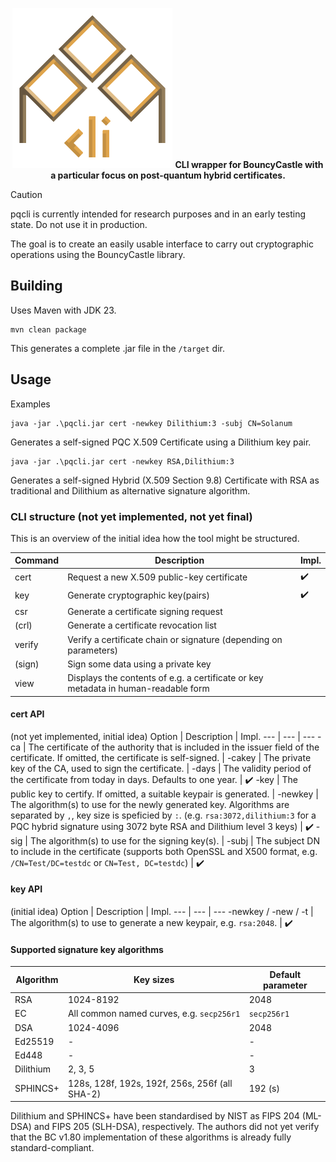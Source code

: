 <div align="center">

![pqcli](.gh-assets/pqcli_256.png)
**CLI wrapper for BouncyCastle with a particular focus on post-quantum hybrid certificates.**

</div>

> [!CAUTION]
> pqcli is currently intended for research purposes and in an early testing state. Do not use it in production.

The goal is to create an easily usable interface to carry out cryptographic operations using the BouncyCastle library.

## Building

Uses Maven with JDK 23.

```shell
mvn clean package
```

This generates a complete .jar file in the `/target` dir.

## Usage

Examples

```
java -jar .\pqcli.jar cert -newkey Dilithium:3 -subj CN=Solanum
```
Generates a self-signed PQC X.509 Certificate using a Dilithium key pair.


```
java -jar .\pqcli.jar cert -newkey RSA,Dilithium:3
```
Generates a self-signed Hybrid (X.509 Section 9.8) Certificate with RSA as traditional and Dilithium as alternative signature algorithm.

### CLI structure (not yet implemented, not yet final)

This is an overview of the initial idea how the tool might be structured.

Command | Description | Impl.
--- | --- | ---
cert | Request a new X.509 public-key certificate | ✔️
key | Generate cryptographic key(pairs) | ✔️
csr | Generate a certificate signing request
(crl) | Generate a certificate revocation list
verify | Verify a certificate chain or signature (depending on parameters)
(sign) | Sign some data using a private key
view | Displays the contents of e.g. a certificate or key metadata in human-readable form

#### cert API

(not yet implemented, initial idea)
Option | Description | Impl.
--- | --- | ---
-ca | The certificate of the authority that is included in the issuer field of the certificate. If omitted, the certificate is self-signed. |
-cakey | The private key of the CA, used to sign the certificate. |
-days | The validity period of the certificate from today in days. Defaults to one year. | ✔️
-key | The public key to certify. If omitted, a suitable keypair is generated. |
-newkey | The algorithm(s) to use for the newly generated key. Algorithms are separated by `,`, key size is speficied by `:`. (e.g. `rsa:3072,dilithium:3` for a PQC hybrid signature using 3072 byte RSA and Dilithium level 3 keys) | ✔️
-sig | The algorithm(s) to use for the signing key(s). |
-subj | The subject DN to include in the certificate (supports both OpenSSL and X500 format, e.g. `/CN=Test/DC=testdc` or `CN=Test, DC=testdc`) | ✔️

#### key API

(initial idea)
Option | Description | Impl.
--- | --- | ---
-newkey / -new / -t | The algorithm(s) to use to generate a new keypair, e.g. `rsa:2048`. | ✔️

#### Supported signature key algorithms

Algorithm | Key sizes | Default parameter
--- | --- | ---
RSA | 1024-8192 | 2048
EC | All common named curves, e.g. `secp256r1` | `secp256r1`
DSA | 1024-4096 | 2048
Ed25519 | - | -
Ed448 | - | -
Dilithium | 2, 3, 5 | 3
SPHINCS+ | 128s, 128f, 192s, 192f, 256s, 256f (all SHA-2) | 192 (s)

Dilithium and SPHINCS+ have been standardised by NIST as FIPS 204 (ML-DSA) and FIPS 205 (SLH-DSA), respectively.
The authors did not yet verify that the BC v1.80 implementation of these algorithms is already fully standard-compliant.
